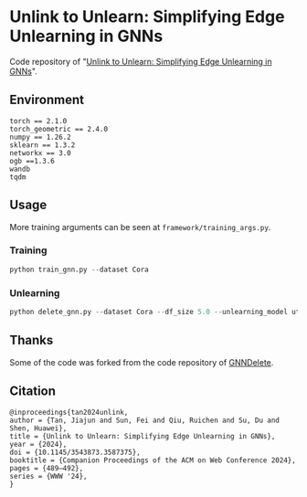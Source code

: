 # Unlink to Unlearn: Simplifying Edge Unlearning in GNNs
Code repository of "[Unlink to Unlearn: Simplifying Edge Unlearning in GNNs](https://dl.acm.org/doi/10.1145/3589335.3651578)".

## Environment
```
torch == 2.1.0
torch_geometric == 2.4.0
numpy == 1.26.2
sklearn == 1.3.2
networkx == 3.0
ogb ==1.3.6
wandb
tqdm
```

## Usage

More training arguments can be seen at `framework/training_args.py`. 

### Training

```python
python train_gnn.py --dataset Cora
```

### Unlearning

```python
python delete_gnn.py --dataset Cora --df_size 5.0 --unlearning_model utu 
```

## Thanks
Some of the code was forked from the code repository of [GNNDelete](https://github.com/mims-harvard/GNNDelete/). 

## Citation
```
@inproceedings{tan2024unlink,
author = {Tan, Jiajun and Sun, Fei and Qiu, Ruichen and Su, Du and Shen, Huawei},
title = {Unlink to Unlearn: Simplifying Edge Unlearning in GNNs},
year = {2024},
doi = {10.1145/3543873.3587375},
booktitle = {Companion Proceedings of the ACM on Web Conference 2024},
pages = {489–492},
series = {WWW '24},
}
```
